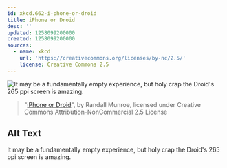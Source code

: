 ```yaml
---
id: xkcd.662-i-phone-or-droid
title: iPhone or Droid
desc: ''
updated: 1258099200000
created: 1258099200000
sources:
  - name: xkcd
    url: 'https://creativecommons.org/licenses/by-nc/2.5/'
    license: Creative Commons 2.5
---
```

![It may be a fundamentally empty experience, but holy crap the Droid's 265 ppi screen is amazing.](https://imgs.xkcd.com/comics/iphone_or_droid.png)
> "[iPhone or Droid](https://xkcd.com/662/)", by Randall Munroe, licensed under Creative Commons Attribution-NonCommercial 2.5 License

## Alt Text
It may be a fundamentally empty experience, but holy crap the Droid's 265 ppi screen is amazing.
